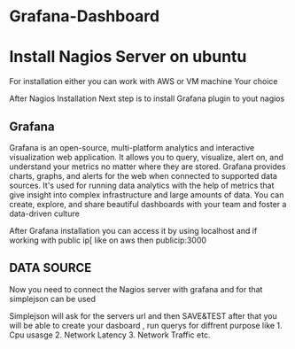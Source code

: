 # Grafana-Dashboard

<H1>Install Nagios Server on ubuntu </H1>
<p> For installation either you can work with AWS or VM machine Your choice</p>
<p>After Nagios Installation Next step is to install Grafana plugin to yout nagios</p>

<H2>Grafana</H2>
<p>Grafana is an open-source, multi-platform analytics and interactive visualization web application. It allows you to query, visualize, alert on, and understand your metrics no matter where they are stored. Grafana provides charts, graphs, and alerts for the web when connected to supported data sources. It's used for running data analytics with the help of metrics that give insight into complex infrastructure and large amounts of data. You can create, explore, and share beautiful dashboards with your team and foster a data-driven culture</p>

<p>After Grafana installation you can access it by using localhost and if working with public ip[ like on aws then publicip:3000</p>

<H2> DATA SOURCE</H2>
<P>Now you need to connect the Nagios server with grafana and for that simplejson can be used </P>
<p>Simplejson will ask for the servers url and then SAVE&TEST after that you will be able to create your dasboard , run querys for diffrent purpose like 
1. Cpu usasge
2. Network Latency
3. Network Traffic etc.</p>
